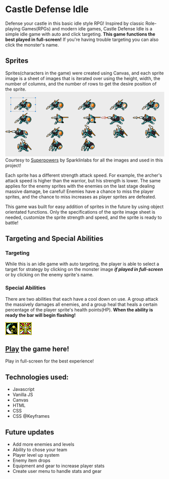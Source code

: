 # Castle Defense Idle
Defense your castle in this basic idle style RPG! Inspired by classic Role-playing Games(RPGs) and modern idle games, Castle Defense Idle is a simple idle game with auto and click targeting. **This game functions the best played in full-screen!** If you're having trouble targeting you can also click the monster's name.

## Sprites
Sprites(characters in the game) were created using Canvas, and each sprite image is a sheet of images that is iterated over using the height, width, the number of columns, and the number of rows to get the desire position of the sprite.
![alt text](https://raw.githubusercontent.com/jablan08/castle-defense-idle/master/imgs/sprites/sprites.examples.jpg "Sprite position example") Courtesy to 
[Superpowers](https://sparklinlabs.itch.io/superpowers "Superpowers Homepage") by Sparklinlabs for all the images and used in this project! 

Each sprite has a different strength attack speed. For example, the archer's attack speed is higher than the warrior, but his strength is lower. The same applies for the enemy sprites with the enemies on the last stage dealing massive damage, be careful! Enemies have a chance to miss the player sprites, and the chance to miss increases as player sprites are defeated.

This game was built for easy addition of sprites in the future by using object orientated functions. Only the specifications of the sprite image sheet is needed, customize the sprite strength and speed, and the sprite is ready to battle!
## Targeting and Special Abilities
### Targeting
While this is an idle game with auto targeting, the player is able to select a target for strategy by clicking on the monster image **_if played in full-screen_** or by clicking on the enemy sprite's name.

### Special Abilities
There are two abilities that each have a cool down on use. A group attack the massively damages all enemies, and a group heal that heals a certain percentage of the player sprite's health points(HP). **When the ability is ready the bar will begin flashing!**

![alt text](https://raw.githubusercontent.com/jablan08/castle-defense-idle/master/imgs/icons/menu.special.png) ![alt text](https://raw.githubusercontent.com/jablan08/castle-defense-idle/master/imgs/icons/menu.heal.png)


## [Play](https://jablan08.github.io/castle-defense-idle/) the game here!
Play in full-screen for the best experience!


## Technologies used:
* Javascript
* Vanilla JS
* Canvas
* HTML
* CSS
* CSS @Keyframes

## Future updates
* Add more enemies and levels
* Ability to chose your team
* Player level up system
* Enemy item drops
* Equipment and gear to increase player stats
* Create user menu to handle stats and gear






